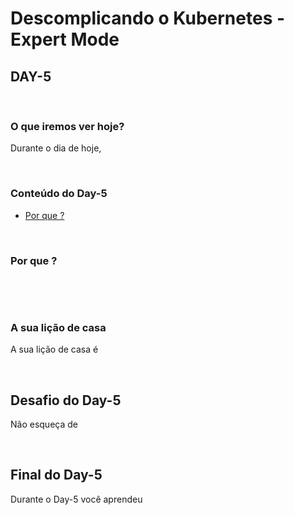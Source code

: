# Descomplicando o Kubernetes - Expert Mode

## DAY-5
&nbsp;

### O que iremos ver hoje?

Durante o dia de hoje, 



&nbsp;
### Conteúdo do Day-5

- [Por que ?](#por-que-)


&nbsp;
### Por que ?

&nbsp;

&nbsp;

### A sua lição de casa

A sua lição de casa é 

&nbsp;
## Desafio do Day-5

Não esqueça de

&nbsp;

## Final do Day-5

Durante o Day-5 você aprendeu 


&nbsp;
